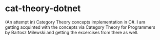 # cat-theory-dotnet
(An attempt in) Category Theory concepts implementation in C#. I am getting acquinted with the concepts via Category Theory for Programmers by Bartosz Milewski and getting the excercises from there as well.
